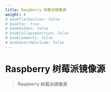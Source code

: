 ```yaml
---
title: Raspberry 树莓派镜像源
weight: 4
# bookFlatSection: false
# bookToc: true
# bookHidden: false
# bookCollapseSection: false
# bookComments: false
# bookSearchExclude: false
---
```


# Raspberry 树莓派镜像源

> Raspberry 树莓派镜像源